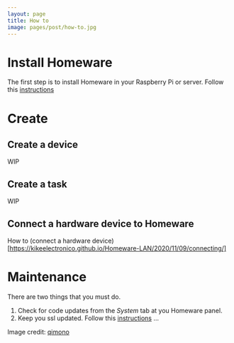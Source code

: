 ```yaml
---
layout: page
title: How to
image: pages/post/how-to.jpg
---
```

# Install Homeware

The first step is to install Homeware in your Raspberry Pi or server. Follow this [instructions](https://kikeelectronico.github.io/Homeware-LAN/2020/11/09/install/)

# Create

## Create a device

WIP

## Create a task

WIP

## Connect a hardware device to Homeware

How to (connect a hardware device)[https://kikeelectronico.github.io/Homeware-LAN/2020/11/09/connecting/]

# Maintenance

There are two things that you must do.

1. Check for code updates from the _System_ tab at you Homeware panel.
2. Keep you ssl updated. Follow this [instructions](https://kikeelectronico.github.io/Homeware-LAN/2020/11/09/renew-ssl-certificate/)
...

Image credit: [qimono](https://pixabay.com/es/photos/idea-vac%C3%ADo-de-papel-pluma-1876658/)

